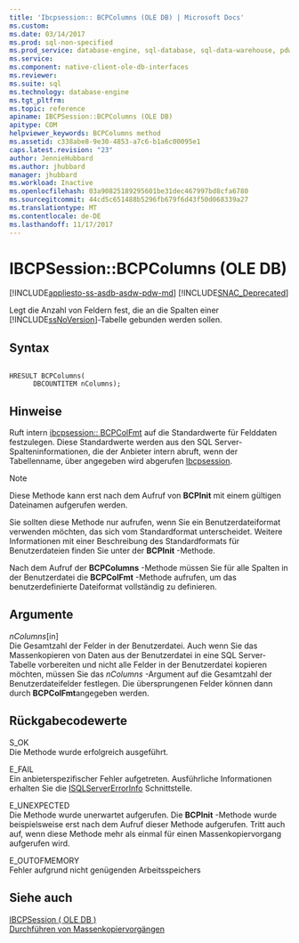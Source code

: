 ```yaml
---
title: 'Ibcpsession:: BCPColumns (OLE DB) | Microsoft Docs'
ms.custom: 
ms.date: 03/14/2017
ms.prod: sql-non-specified
ms.prod_service: database-engine, sql-database, sql-data-warehouse, pdw
ms.service: 
ms.component: native-client-ole-db-interfaces
ms.reviewer: 
ms.suite: sql
ms.technology: database-engine
ms.tgt_pltfrm: 
ms.topic: reference
apiname: IBCPSession::BCPColumns (OLE DB)
apitype: COM
helpviewer_keywords: BCPColumns method
ms.assetid: c338abe8-9e30-4853-a7c6-b1a6c00095e1
caps.latest.revision: "23"
author: JennieHubbard
ms.author: jhubbard
manager: jhubbard
ms.workload: Inactive
ms.openlocfilehash: 03a90825189295601be31dec467997bd8cfa6780
ms.sourcegitcommit: 44cd5c651488b5296fb679f6d43f50d068339a27
ms.translationtype: MT
ms.contentlocale: de-DE
ms.lasthandoff: 11/17/2017
---
```

# <a name="ibcpsessionbcpcolumns-ole-db"></a>IBCPSession::BCPColumns (OLE DB)
[!INCLUDE[appliesto-ss-asdb-asdw-pdw-md](../../includes/appliesto-ss-asdb-asdw-pdw-md.md)]
[!INCLUDE[SNAC_Deprecated](../../includes/snac-deprecated.md)]

  Legt die Anzahl von Feldern fest, die an die Spalten einer [!INCLUDE[ssNoVersion](../../includes/ssnoversion-md.md)]-Tabelle gebunden werden sollen.  
  
## <a name="syntax"></a>Syntax  
  
```  
  
HRESULT BCPColumns(   
      DBCOUNTITEM nColumns);  
```  
  
## <a name="remarks"></a>Hinweise  
 Ruft intern [ibcpsession:: BCPColFmt](../../relational-databases/native-client-ole-db-interfaces/ibcpsession-bcpcolfmt-ole-db.md) auf die Standardwerte für Felddaten festzulegen. Diese Standardwerte werden aus den SQL Server-Spalteninformationen, die der Anbieter intern abruft, wenn der Tabellenname, über angegeben wird abgerufen [Ibcpsession](../../relational-databases/native-client-ole-db-interfaces/ibcpsession-bcpinit-ole-db.md).  
  
> [!NOTE]  
>  Diese Methode kann erst nach dem Aufruf von **BCPInit** mit einem gültigen Dateinamen aufgerufen werden.  
  
 Sie sollten diese Methode nur aufrufen, wenn Sie ein Benutzerdateiformat verwenden möchten, das sich vom Standardformat unterscheidet. Weitere Informationen mit einer Beschreibung des Standardformats für Benutzerdateien finden Sie unter der **BCPInit** -Methode.  
  
 Nach dem Aufruf der **BCPColumns** -Methode müssen Sie für alle Spalten in der Benutzerdatei die **BCPColFmt** -Methode aufrufen, um das benutzerdefinierte Dateiformat vollständig zu definieren.  
  
## <a name="arguments"></a>Argumente  
 *nColumns*[in]  
 Die Gesamtzahl der Felder in der Benutzerdatei. Auch wenn Sie das Massenkopieren von Daten aus der Benutzerdatei in eine SQL Server-Tabelle vorbereiten und nicht alle Felder in der Benutzerdatei kopieren möchten, müssen Sie das *nColumns* -Argument auf die Gesamtzahl der Benutzerdateifelder festlegen. Die übersprungenen Felder können dann durch **BCPColFmt**angegeben werden.  
  
## <a name="return-code-values"></a>Rückgabecodewerte  
 S_OK  
 Die Methode wurde erfolgreich ausgeführt.  
  
 E_FAIL  
 Ein anbieterspezifischer Fehler aufgetreten. Ausführliche Informationen erhalten Sie die [ISQLServerErrorInfo](http://msdn.microsoft.com/library/a8323b5c-686a-4235-a8d2-bda43617b3a1) Schnittstelle.  
  
 E_UNEXPECTED  
 Die Methode wurde unerwartet aufgerufen. Die **BCPInit** -Methode wurde beispielsweise erst nach dem Aufruf dieser Methode aufgerufen. Tritt auch auf, wenn diese Methode mehr als einmal für einen Massenkopiervorgang aufgerufen wird.  
  
 E_OUTOFMEMORY  
 Fehler aufgrund nicht genügenden Arbeitsspeichers  
  
## <a name="see-also"></a>Siehe auch  
 [IBCPSession &#40; OLE DB &#41;](../../relational-databases/native-client-ole-db-interfaces/ibcpsession-ole-db.md)   
 [Durchführen von Massenkopiervorgängen](../../relational-databases/native-client/features/performing-bulk-copy-operations.md)  
  
  
